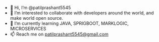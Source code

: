 - 👋 Hi, I’m @patilprashant5545
- 👀 I’m interested to collaborate with developers around the world, and make world open source.
- 🌱 I’m currently learning JAVA, SPRIGBOOT, MARKLOGIC, MICROSERVICES
- 📫 Reach me on patilprashant5545@gmail.com

<!---
patilprashant5545/patilprashant5545 is a ✨ special ✨ repository because its `README.md` (this file) appears on your GitHub profile.
You can click the Preview link to take a look at your changes.
--->
